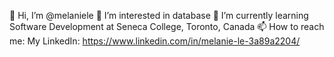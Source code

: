  👋 Hi, I’m @melaniele
 👀 I’m interested in database
 🌱 I’m currently learning Software Development at Seneca College, Toronto, Canada
 📫 How to reach me:
     My LinkedIn: https://www.linkedin.com/in/melanie-le-3a89a2204/
